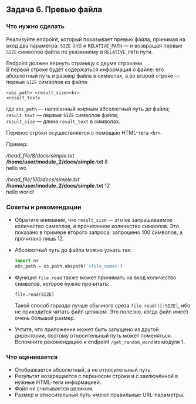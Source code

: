 ## Задача 6. Превью файла
### Что нужно сделать
Реализуйте endpoint, который показывает превью файла, принимая на вход два параметра: `SIZE` (int) и `RELATIVE_PATH` — и возвращая первые `SIZE` символов файла по указанному в `RELATIVE_PATH` пути.

Endpoint должен вернуть страницу с двумя строками.<br>
В первой строке будет содержаться информация о файле: его абсолютный путь и размер файла в символах, а во второй строке — первые `SIZE` символов из файла:

```
<abs_path> <result_size><br>
<result_text>
```

где `abs_path` — написанный жирным абсолютный путь до файла;<br>
`result_text` — первые `SIZE` символов файла;<br>
`result_size` — длина `result_text` в символах.

Перенос строки осуществляется с помощью HTML-тега `<br>`.

Пример:

_/head_file/8/docs/simple.txt_<br>
**/home/user/module_2/docs/simple.txt** 8<br>
hello wo

_/head_file/100/docs/simple.txt_<br>
**/home/user/module_2/docs/simple.txt** 12<br>
hello world!
### Советы и рекомендации
- Обратите внимание, что `result_size` — это не запрашиваемое количество символов, а прочитанное количество символов. Это показано в примере второго запроса: запрошено 100 символов, а прочитано лишь 12.
- Абсолютный путь до файла можно узнать так:

    ```python
    import os
    abs_path = os.path.abspath('<file_name>')
    ```

- Функция `file.read` также может принимать на вход количество символов, которое нужно прочитать:

    `file.read(SIZE)`
    
    Такой способ гораздо лучше обычного среза `file.read()[:SIZE]`, ибо не приходится читать файл целиком. Это полезно, когда файл имеет очень большой размер.

- Учтите, что приложение может быть запущено из другой директории, поэтому относительный путь может поменяться. Вспомните рекомендацию к endpoint `/get_random_word` из модуля 1.
### Что оценивается
- Отображается абсолютный, а не относительный путь.
- Результат возвращается с переносом строки и с заключённой в нужные HTML-теги информацией.
- Файл не считывается целиком.
- Размер и относительный путь имеют правильные URL-параметры.
